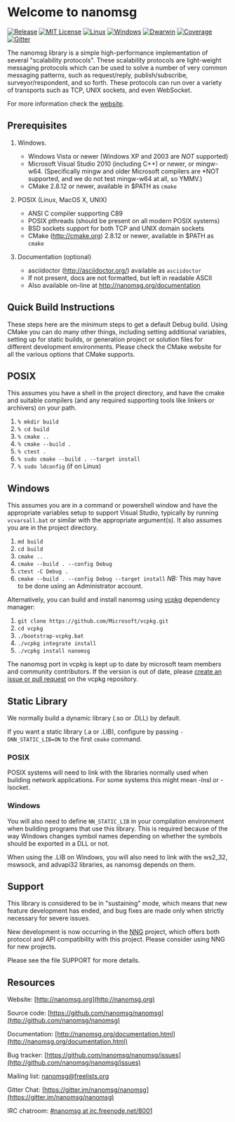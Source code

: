 Welcome to nanomsg
==================

[![Release](https://img.shields.io/github/release/nanomsg/nanomsg.svg)](https://github.com/nanomsg/nanomsg/releases/latest)
[![MIT License](https://img.shields.io/badge/license-MIT-blue.svg)](https://github.com/nanomsg/nanomsg/blob/master/COPYING)
[![Linux](https://img.shields.io/github/workflow/status/nanomsg/nanomsg/linux?logoColor=grey&logo=linux&label=)](https://github.com/nanomsg/nanomsg/actions/workflows/linux.yml)
[![Windows](https://img.shields.io/github/workflow/status/nanomsg/nanomsg/windows?logoColor=grey&logo=windows&label=)](https://github.com/nanomsg/nanomsg/actions/workflows/windows.yml)
[![Dwarwin](https://img.shields.io/github/workflow/status/nanomsg/nanomsg/darwin?logoColor=grey&logo=apple&label=)](https://github.com/nanomsg/nanomsg/actions/workflows/darwin.yml)
[![Coverage](https://codecov.io/gh/nanomsg/nanomsg/branch/master/graph/badge.svg?label=coverage)](https://codecov.io/gh/nanomsg/nanomsg)
[![Gitter](https://img.shields.io/badge/gitter-join-brightgreen.svg)](https://gitter.im/nanomsg/nanomsg)

The nanomsg library is a simple high-performance implementation of several
"scalability protocols". These scalability protocols are light-weight messaging
protocols which can be used to solve a number of very common messaging
patterns, such as request/reply, publish/subscribe, surveyor/respondent,
and so forth.  These protocols can run over a variety of transports such
as TCP, UNIX sockets, and even WebSocket.

For more information check the [website](http://nanomsg.org).

Prerequisites
-------------

1. Windows.
   * Windows Vista or newer (Windows XP and 2003 are *NOT* supported)
   * Microsoft Visual Studio 2010 (including C++) or newer, or mingw-w64.
     (Specifically mingw and older Microsoft compilers are *NOT supported,
     and we do not test mingw-w64 at all, so YMMV.)
   * CMake 2.8.12 or newer, available in $PATH as `cmake`

2. POSIX (Linux, MacOS X, UNIX)
   * ANSI C compiler supporting C89
   * POSIX pthreads (should be present on all modern POSIX systems)
   * BSD sockets support for both TCP and UNIX domain sockets
   * CMake (http://cmake.org) 2.8.12 or newer, available in $PATH as `cmake`

3. Documentation (optional)
   * asciidoctor (http://asciidoctor.org/) available as `asciidoctor`
   * If not present, docs are not formatted, but left in readable ASCII
   * Also available on-line at http://nanomsg.org/documentation

Quick Build Instructions
------------------------

These steps here are the minimum steps to get a default Debug
build.  Using CMake you can do many other things, including
setting additional variables, setting up for static builds, or
generation project or solution files for different development
environments.  Please check the CMake website for all the various
options that CMake supports.

## POSIX

This assumes you have a shell in the project directory, and have
the cmake and suitable compilers (and any required supporting tools
like linkers or archivers) on your path.

1.  `% mkdir build`
2.  `% cd build`
3.  `% cmake ..`
4.  `% cmake --build .`
5.  `% ctest .`
6.  `% sudo cmake --build . --target install`
7.  `% sudo ldconfig` (if on Linux)

## Windows

This assumes you are in a command or powershell window and have
the appropriate variables setup to support Visual Studio, typically
by running `vcvarsall.bat` or similar with the appropriate argument(s).
It also assumes you are in the project directory.

1.  `md build`
2.  `cd build`
3.  `cmake ..`
4.  `cmake --build . --config Debug`
5.  `ctest -C Debug .`
6.  `cmake --build . --config Debug --target install`
    *NB:* This may have to be done using an Administrator account.

Alternatively, you can build and install nanomsg using [vcpkg](https://github.com/microsoft/vcpkg/) dependency manager:

1.  `git clone https://github.com/Microsoft/vcpkg.git`
2.  `cd vcpkg`
3.  `./bootstrap-vcpkg.bat`
4.  `./vcpkg integrate install`
5.  `./vcpkg install nanomsg`

The nanomsg port in vcpkg is kept up to date by microsoft team members and community contributors.
If the version is out of date, please [create an issue or pull request](https://github.com/Microsoft/vcpkg) on the vcpkg repository.

Static Library
--------------

We normally build a dynamic library (.so or .DLL) by default.

If you want a static library (.a or .LIB), configure by passing
`-DNN_STATIC_LIB=ON` to the first `cmake` command.

### POSIX

POSIX systems will need to link with the libraries normally used when building
network applications.  For some systems this might mean -lnsl or -lsocket.

### Windows

You will also need to define `NN_STATIC_LIB` in your compilation environment
when building programs that use this library.  This is required because of
the way Windows changes symbol names depending on whether the symbols should
be exported in a DLL or not.

When using the .LIB on Windows, you will also need to link with the
ws2_32, mswsock, and advapi32 libraries, as nanomsg depends on them.

Support
-------

This library is considered to be in "sustaining" mode, which means that new
feature development has ended, and bug fixes are made only when strictly
necessary for severe issues.

New development is now occurring in the [NNG](https://github.com/nanomsg/nng)
project, which offers both protocol and API compatibility with this project.
Please consider using NNG for new projects.

Please see the file SUPPORT for more details.

Resources
---------

Website: [http://nanomsg.org](http://nanomsg.org)

Source code: [https://github.com/nanomsg/nanomsg](http://github.com/nanomsg/nanomsg)

Documentation: [http://nanomsg.org/documentation.html](http://nanomsg.org/documentation.html)

Bug tracker: [https://github.com/nanomsg/nanomsg/issues](http://github.com/nanomsg/nanomsg/issues)

Mailing list: [nanomsg@freelists.org](http://www.freelists.org/list/nanomsg)

Gitter Chat: [https://gitter.im/nanomsg/nanomsg](https://gitter.im/nanomsg/nanomsg)

IRC chatroom: [#nanomsg at irc.freenode.net/8001](http://webchat.freenode.net?channels=%23nanomsg)
